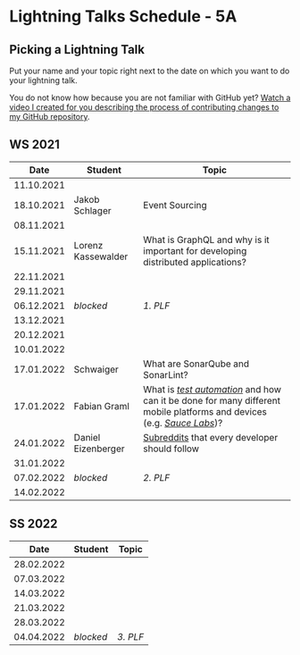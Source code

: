 # Lightning Talks Schedule - 5A

## Picking a Lightning Talk

Put your name and your topic right next to the date on which you want to do your lightning talk.

You do not know how because you are not familiar with GitHub yet? [Watch a video I created for you describing the process of contributing changes to my GitHub repository](https://youtu.be/mBprBD16P3g).

## WS 2021

| Date       | Student | Topic |
| ---------- | ------- | ----- |
| 11.10.2021 |         |       |
| 18.10.2021 | Jakob Schlager | Event Sourcing |
| 08.11.2021 |         |       |
| 15.11.2021 |Lorenz Kassewalder|What is GraphQL and why is it important for developing distributed applications?|
| 22.11.2021 |         |       |
| 29.11.2021 |         |       |
| 06.12.2021 | *blocked* | *1. PLF* |
| 13.12.2021 |         |       |
| 20.12.2021 |         |       |
| 10.01.2022 |         |       |
| 17.01.2022 |Schwaiger| What are SonarQube and SonarLint?|
| 17.01.2022 | Fabian Graml  |  What is [_test automation_](https://en.wikipedia.org/wiki/Test_automation) and how can it be done for many different mobile platforms and devices (e.g. [_Sauce Labs_](https://saucelabs.com/))?     |
| 24.01.2022 | Daniel Eizenberger | [Subreddits](https://www.reddit.com/reddits/) that every developer should follow |
| 31.01.2022 |         |       |
| 07.02.2022 | *blocked* | *2. PLF* |
| 14.02.2022 |         |       |

## SS 2022

| Date       | Student | Topic |
| ---------- | ------- | ----- |
| 28.02.2022 |         |       |
| 07.03.2022 |         |       |
| 14.03.2022 |         |       |
| 21.03.2022 |         |       |
| 28.03.2022 |         |       |
| 04.04.2022 | *blocked* | *3. PLF* |
